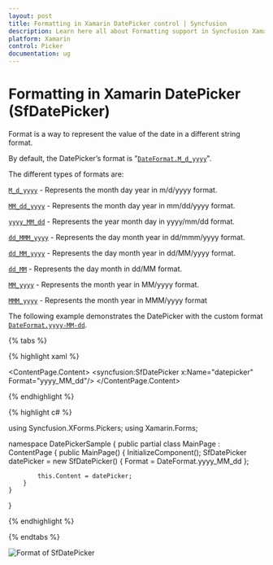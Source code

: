 ```yaml
---
layout: post
title: Formatting in Xamarin DatePicker control | Syncfusion
description: Learn here all about Formatting support in Syncfusion Xamarin DatePicker (SfDatePicker) control and more.
platform: Xamarin
control: Picker
documentation: ug
---
```


# Formatting in Xamarin DatePicker (SfDatePicker)

Format is a way to represent the value of the date in a different string format.

By default, the DatePicker’s format is "[`DateFormat.M_d_yyyy`](https://help.syncfusion.com/cr/xamarin/Syncfusion.XForms.Pickers.DateFormat.html#Syncfusion_XForms_Pickers_DateFormat_M_d_yyyy)".

The different types of formats are:

[`M_d_yyyy`](https://help.syncfusion.com/cr/xamarin/Syncfusion.XForms.Pickers.DateFormat.html#Syncfusion_XForms_Pickers_DateFormat_M_d_yyyy) - Represents the month day year in m/d/yyyy format.

[`MM_dd_yyyy`](https://help.syncfusion.com/cr/xamarin/Syncfusion.XForms.Pickers.DateFormat.html#Syncfusion_XForms_Pickers_DateFormat_MM_dd_yyyy) - Represents the month day year in mm/dd/yyyy format.

[`yyyy_MM_dd`](https://help.syncfusion.com/cr/xamarin/Syncfusion.XForms.Pickers.DateFormat.html#Syncfusion_XForms_Pickers_DateFormat_yyyy_MM_dd) - Represents the year month day in yyyy/mm/dd format.

[`dd_MMM_yyyy`](https://help.syncfusion.com/cr/xamarin/Syncfusion.XForms.Pickers.DateFormat.html#Syncfusion_XForms_Pickers_DateFormat_dd_MMM_yyyy) - Represents the day month year in dd/mmm/yyyy format.

[`dd_MM_yyyy`](https://help.syncfusion.com/cr/xamarin/Syncfusion.XForms.Pickers.DateFormat.html#Syncfusion_XForms_Pickers_DateFormat_dd_MM_yyyy) - Represents the day month year in dd/MM/yyyy format.

[`dd_MM`](https://help.syncfusion.com/cr/xamarin/Syncfusion.XForms.Pickers.DateFormat.html#Syncfusion_XForms_Pickers_DateFormat_dd_MM) - Represents the day month in dd/MM format.

[`MM_yyyy`](https://help.syncfusion.com/cr/xamarin/Syncfusion.XForms.Pickers.DateFormat.html#Syncfusion_XForms_Pickers_DateFormat_MM_yyyy) - Represents the month year in MM/yyyy format.

[`MMM_yyyy`](https://help.syncfusion.com/cr/xamarin/Syncfusion.XForms.Pickers.DateFormat.html#Syncfusion_XForms_Pickers_DateFormat_MMM_yyyy) - Represents the month year in MMM/yyyy format

The following example demonstrates the DatePicker with the custom format [`DateFormat.yyyy-MM-dd`](https://help.syncfusion.com/cr/xamarin/Syncfusion.XForms.Pickers.DateFormat.html#Syncfusion_XForms_Pickers_DateFormat_yyyy_MM_dd).

{% tabs %}

{% highlight xaml %}

<?xml version="1.0" encoding="utf-8" ?>
<ContentPage xmlns="http://xamarin.com/schemas/2014/forms"
             xmlns:x="http://schemas.microsoft.com/winfx/2009/xaml"
             xmlns:local="clr-namespace:DatePickerSample"
             xmlns:syncfusion="clr-namespace:Syncfusion.XForms.Pickers;assembly=Syncfusion.SfPicker.XForms"
             x:Class="DatePickerSample.MainPage">
    <ContentPage.Content>
        <syncfusion:SfDatePicker x:Name="datepicker"
                                 Format="yyyy_MM_dd"/>
    </ContentPage.Content>
</ContentPage>

{% endhighlight %}

{% highlight c# %}  

using Syncfusion.XForms.Pickers;
using Xamarin.Forms;

namespace DatePickerSample
{
    public partial class MainPage : ContentPage
    {
        public MainPage()
        {
            InitializeComponent();
            SfDatePicker datePicker = new SfDatePicker()
            {
                Format = DateFormat.yyyy_MM_dd
            };

            this.Content = datePicker;
        }
    }
}

{% endhighlight %}

{% endtabs %}

![Format of SfDatePicker](images/Format_DatePicker.png)

